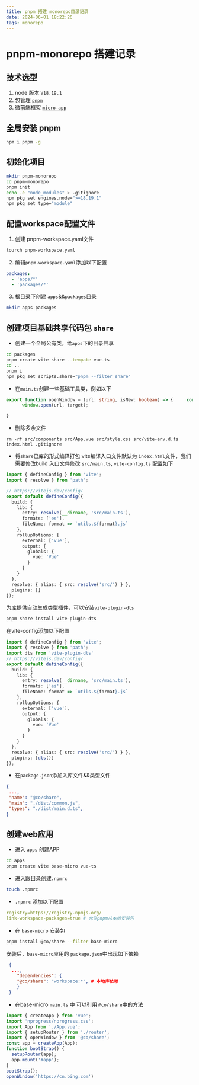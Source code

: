 ```yaml
---
title: pnpm 搭建 monorepo目录记录
date: 2024-06-01 18:22:26
tags: monorepo
---
```


# pnpm-monorepo 搭建记录

## 技术选型
1. node 版本 `V18.19.1`
1. 包管理 [`pnpm`](https://www.pnpm.cn/)
3. 微前端框架 [`micro-app`](https://micro-zoe.github.io/micro-app/docs.html#/)

## 全局安装 pnpm
```bash
npm i pnpm -g 
```
## 初始化项目
```bash
mkdir pnpm-monorepo
cd pnpm-monorepo
pnpm init
echo -e "node_modules" > .gitignore
npm pkg set engines.node=">=18.19.1"
npm pkg set type="module"
```

## 配置workspace配置文件
1. 创建 pnpm-workspace.yaml文件
```bash
tourch pnpm-workspace.yaml
``` 
2. 编辑`pnpm-workspace.yaml`添加以下配置
```yaml
packages:
  - 'apps/*'
  - 'packages/*'
``` 
3. 根目录下创建 `apps`&&`packages`目录
```bash
mkdir apps packages
```
## 创建项目基础共享代码包 `share`
- 创建一个全局公有类，给`apps`下的目录共享
```bash
cd packages
pnpm create vite share --tempate vue-ts
cd ..
pnpm i
npm pkg set scripts.share="pnpm --filter share"
```
- 在`main.ts`创建一些基础工具类，例如以下
```ts
export function openWindow = (url: string, isNew: boolean) => {     const target = isNew ? '_self' : '_blank';
      window.open(url, target);

}
```
- 删除多余文件
```
rm -rf src/components src/App.vue src/style.css src/vite-env.d.ts index.html .gitignore
```
- 将`share`已库的形式编译打包
vite编译入口文件默认为 `index.html`文件，我们需要修改build 入口文件修改 `src/main.ts`, `vite-config.ts` 配置如下
```ts
import { defineConfig } from 'vite';
import { resolve } from 'path';

// https://vitejs.dev/config/
export default defineConfig({
  build: {
    lib: {
      entry: resolve(__dirname, 'src/main.ts'),
      formats: ['es'],
      fileName: format => `utils.${format}.js`
    },
    rollupOptions: {
      external: ['vue'],
      output: {
        globals: {
          vue: 'Vue'
        }
      }
    }
  },
  resolve: { alias: { src: resolve('src/') } },
  plugins: []
});

```
为库提供自动生成类型插件，可以安装`vite-plugin-dts`
```bash
pnpm share install vite-plugin-dts
```
在vite-config添加以下配置
```ts
import { defineConfig } from 'vite';
import { resolve } from 'path';
import dts from 'vite-plugin-dts'
// https://vitejs.dev/config/
export default defineConfig({
  build: {
    lib: {
      entry: resolve(__dirname, 'src/main.ts'),
      formats: ['es'],
      fileName: format => `utils.${format}.js`
    },
    rollupOptions: {
      external: ['vue'],
      output: {
        globals: {
          vue: 'Vue'
        }
      }
    }
  },
  resolve: { alias: { src: resolve('src/') } },
  plugins: [dts()]
});

```
- 在`package.json`添加入库文件&&类型文件
```json
{
 ...,
 "name": "@co/share",
 "main": "./dist/common.js",
 "types": "./dist/main.d.ts",
}
``` 
## 创建web应用
- 进入 `apps` 创建APP
```bash
cd apps
pnpm create vite base-micro vue-ts
```
- 进入跟目录创建`.npmrc`
```bash
touch .npmrc
```
- `.npmrc` 添加以下配置
```yaml
registry=https://registry.npmjs.org/
link-workspace-packages=true # 允许pnpm从本地安装包
```
- 在 `base-micro` 安装包
```bash
pnpm install @co/share --filter base-micro
```
安装后，`base-micro`应用的 `package.json`中出现如下依赖
```json
 {
  ...,
    "dependencies": {
    "@co/share": "workspace:*", # 本地库依赖
    }
 }
```
- 在base-micro  `main.ts` 中 可以引用 `@co/share`中的方法
```ts
import { createApp } from 'vue';
import 'nprogress/nprogress.css';
import App from './App.vue';
import { setupRouter } from './router';
import { openWindow } from '@co/share';
const app = createApp(App);
function bootStrap() {
  setupRouter(app);
  app.mount('#app');
}
bootStrap();
openWindow('https://cn.bing.com')

```
